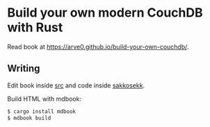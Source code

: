 # Build your own modern CouchDB with Rust
Read book at https://arve0.github.io/build-your-own-couchdb/.

## Writing
Edit book inside [src](./src/) and code inside [sakkosekk](./sakkosekk/).

Build HTML with mdbook:
```sh
$ cargo install mdbook
$ mdbook build
```
